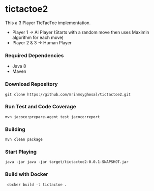 # tictactoe2

This a 3 Player TicTacToe implementation.

* Player 1 -> AI Player (Starts with a random move then uses Maximin algorithm for each move)
* Player 2 & 3 -> Human Player

### Required Dependencies
* Java 8 
* Maven

### Download Repository
`git clone https://github.com/mrinmoyghosal/tictactoe2.git`

### Run Test and Code Coverage

`mvn jacoco:prepare-agent test jacoco:report`

### Building

`mvn clean package`

### Start Playing

`java -jar java -jar target/tictactoe2-0.0.1-SNAPSHOT.jar`

### Build with Docker

` 
docker build -t tictactoe .
`


